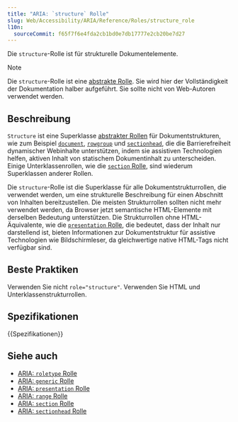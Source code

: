 ```yaml
---
title: "ARIA: `structure` Rolle"
slug: Web/Accessibility/ARIA/Reference/Roles/structure_role
l10n:
  sourceCommit: f65f7f6e4fda2cb1bd0e7db17777e2cb20be7d27
---
```


Die `structure`-Rolle ist für strukturelle Dokumentelemente.

> [!NOTE]
> Die `structure`-Rolle ist eine [abstrakte Rolle](/de/docs/Web/Accessibility/ARIA/Reference/Roles#6._abstract_roles). Sie wird hier der Vollständigkeit der Dokumentation halber aufgeführt. Sie sollte nicht von Web-Autoren verwendet werden.

## Beschreibung

`Structure` ist eine Superklasse [abstrakter Rollen](/de/docs/Web/Accessibility/ARIA/Reference/Roles#6._abstract_roles) für Dokumentstrukturen, wie zum Beispiel [`document`](/de/docs/Web/Accessibility/ARIA/Reference/Roles/document_role), [`rowgroup`](/de/docs/Web/Accessibility/ARIA/Reference/Roles/rowgroup_role) und [`sectionhead`](/de/docs/Web/Accessibility/ARIA/Reference/Roles/sectionhead_role), die die Barrierefreiheit dynamischer Webinhalte unterstützen, indem sie assistiven Technologien helfen, aktiven Inhalt von statischem Dokumentinhalt zu unterscheiden. Einige Unterklassenrollen, wie die [`section` Rolle](/de/docs/Web/Accessibility/ARIA/Reference/Roles/section_role), sind wiederum Superklassen anderer Rollen.

Die `structure`-Rolle ist die Superklasse für alle Dokumentstrukturrollen, die verwendet werden, um eine strukturelle Beschreibung für einen Abschnitt von Inhalten bereitzustellen. Die meisten Strukturrollen sollten nicht mehr verwendet werden, da Browser jetzt semantische HTML-Elemente mit derselben Bedeutung unterstützen. Die Strukturrollen ohne HTML-Äquivalente, wie die [`presentation` Rolle](/de/docs/Web/Accessibility/ARIA/Reference/Roles/presentation_role), die bedeutet, dass der Inhalt nur darstellend ist, bieten Informationen zur Dokumentstruktur für assistive Technologien wie Bildschirmleser, da gleichwertige native HTML-Tags nicht verfügbar sind.

## Beste Praktiken

Verwenden Sie nicht `role="structure"`. Verwenden Sie HTML und Unterklassenstrukturrollen.

## Spezifikationen

{{Spezifikationen}}

## Siehe auch

- [ARIA: `roletype` Rolle](/de/docs/Web/Accessibility/ARIA/Reference/Roles/roletype_role)
- [ARIA: `generic` Rolle](/de/docs/Web/Accessibility/ARIA/Reference/Roles/generic_role)
- [ARIA: `presentation` Rolle](/de/docs/Web/Accessibility/ARIA/Reference/Roles/presentation_role)
- [ARIA: `range` Rolle](/de/docs/Web/Accessibility/ARIA/Reference/Roles/range_role)
- [ARIA: `section` Rolle](/de/docs/Web/Accessibility/ARIA/Reference/Roles/section_role)
- [ARIA: `sectionhead` Rolle](/de/docs/Web/Accessibility/ARIA/Reference/Roles/sectionhead_role)
